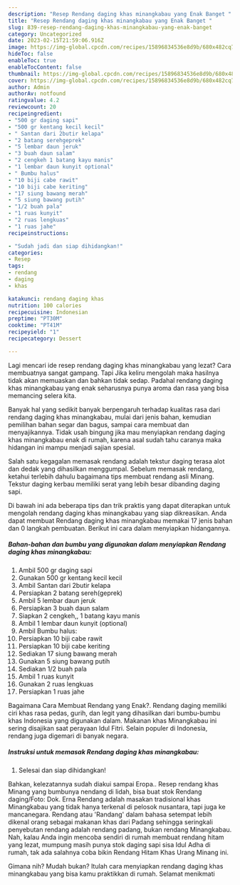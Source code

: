 ```yaml
---
description: "Resep Rendang daging khas minangkabau yang Enak Banget "
title: "Resep Rendang daging khas minangkabau yang Enak Banget "
slug: 839-resep-rendang-daging-khas-minangkabau-yang-enak-banget
category: Uncategorized
date: 2023-02-15T21:59:06.916Z
image: https://img-global.cpcdn.com/recipes/15896834536e8d9b/680x482cq70/rendang-daging-khas-minangkabau-foto-resep-utama.jpg
hideToc: false
enableToc: true
enableTocContent: false
thumbnail: https://img-global.cpcdn.com/recipes/15896834536e8d9b/680x482cq70/rendang-daging-khas-minangkabau-foto-resep-utama.jpg
cover: https://img-global.cpcdn.com/recipes/15896834536e8d9b/680x482cq70/rendang-daging-khas-minangkabau-foto-resep-utama.jpg
author: Admin
authorAv: notfound
ratingvalue: 4.2
reviewcount: 20
recipeingredient:
- "500 gr daging sapi"
- "500 gr kentang kecil kecil"
- " Santan dari 2butir kelapa"
- "2 batang serehgeprek"
- "5 lembar daun jeruk"
- "3 buah daun salam"
- "2 cengkeh 1 batang kayu manis"
- "1 lembar daun kunyit optional"
- " Bumbu halus"
- "10 biji cabe rawit"
- "10 biji cabe keriting"
- "17 siung bawang merah"
- "5 siung bawang putih"
- "1/2 buah pala"
- "1 ruas kunyit"
- "2 ruas lengkuas"
- "1 ruas jahe"
recipeinstructions:

- "Sudah jadi dan siap dihidangkan!"
categories:
- Resep
tags:
- rendang
- daging
- khas

katakunci: rendang daging khas 
nutrition: 100 calories
recipecuisine: Indonesian
preptime: "PT30M"
cooktime: "PT41M"
recipeyield: "1"
recipecategory: Dessert

---
```



Lagi mencari ide resep rendang daging khas minangkabau yang lezat? Cara membuatnya sangat gampang. Tapi Jika keliru mengolah maka hasilnya tidak akan memuaskan dan bahkan tidak sedap. Padahal rendang daging khas minangkabau yang enak seharusnya punya aroma dan rasa yang bisa memancing selera kita.


Banyak hal yang sedikit banyak berpengaruh terhadap kualitas rasa dari rendang daging khas minangkabau, mulai dari jenis bahan, kemudian pemilihan bahan segar dan bagus, sampai cara membuat dan menyajikannya. Tidak usah bingung jika mau menyiapkan rendang daging khas minangkabau enak di rumah, karena asal sudah tahu caranya maka hidangan ini mampu menjadi sajian spesial.

Salah satu kegagalan memasak rendang adalah tekstur daging terasa alot dan dedak yang dihasilkan menggumpal. Sebelum memasak rendang, ketahui terlebih dahulu bagaimana tips membuat rendang asli Minang. Tekstur daging kerbau memiliki serat yang lebih besar dibanding daging sapi.


Di bawah ini ada beberapa tips dan trik praktis yang dapat diterapkan untuk mengolah rendang daging khas minangkabau yang siap dikreasikan. Anda dapat membuat Rendang daging khas minangkabau memakai 17 jenis bahan dan 0 langkah pembuatan. Berikut ini cara dalam menyiapkan hidangannya.

<!--inarticleads1-->

##### Bahan-bahan dan bumbu yang digunakan dalam menyiapkan Rendang daging khas minangkabau:

1. Ambil 500 gr daging sapi
1. Gunakan 500 gr kentang kecil kecil
1. Ambil  Santan dari 2butir kelapa
1. Persiapkan 2 batang sereh(geprek)
1. Ambil 5 lembar daun jeruk
1. Persiapkan 3 buah daun salam
1. Siapkan 2 cengkeh,, 1 batang kayu manis
1. Ambil 1 lembar daun kunyit (optional)
1. Ambil  Bumbu halus:
1. Persiapkan 10 biji cabe rawit
1. Persiapkan 10 biji cabe keriting
1. Sediakan 17 siung bawang merah
1. Gunakan 5 siung bawang putih
1. Sediakan 1/2 buah pala
1. Ambil 1 ruas kunyit
1. Gunakan 2 ruas lengkuas
1. Persiapkan 1 ruas jahe


Bagaimana Cara Membuat Rendang yang Enak?. Rendang daging memiliki ciri khas rasa pedas, gurih, dan legit yang dihasilkan dari bumbu-bumbu khas Indonesia yang digunakan dalam. Makanan khas Minangkabau ini sering disajikan saat perayaan Idul Fitri. Selain populer di Indonesia, rendang juga digemari di banyak negara. 

<!--inarticleads2-->

##### Instruksi untuk memasak Rendang daging khas minangkabau:


1. Selesai dan siap dihidangkan!

Bahkan, kelezatannya sudah diakui sampai Eropa.. Resep rendang khas Minang yang bumbunya nendang di lidah, bisa buat stok Rendang daging/Foto: Dok. Erna Rendang adalah masakan tradisional khas Minangkabau yang tidak hanya terkenal di pelosok nusantara, tapi juga ke mancanegara. Rendang atau &#39;Randang&#39; dalam bahasa setempat lebih dikenal orang sebagai makanan khas dari Padang sehingga seringkali penyebutan rendang adalah rendang padang, bukan rendang Minangkabau. Nah, kalau Anda ingin mencoba sendiri di rumah membuat rendang hitam yang lezat, mumpung masih punya stok daging sapi sisa Idul Adha di rumah, tak ada salahnya coba bikin Rendang Hitam Khas Urang Minang ini. 

Gimana nih? Mudah bukan? Itulah cara menyiapkan rendang daging khas minangkabau yang bisa kamu praktikkan di rumah. Selamat menikmati
